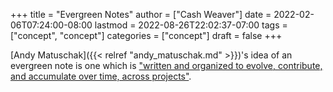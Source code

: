 +++
title = "Evergreen Notes"
author = ["Cash Weaver"]
date = 2022-02-06T07:24:00-08:00
lastmod = 2022-08-26T22:02:37-07:00
tags = ["concept", "concept"]
categories = ["concept"]
draft = false
+++

[Andy Matuschak]({{< relref "andy_matuschak.md" >}})'s idea of an evergreen note is one which is ["written and organized to evolve, contribute, and accumulate over time, across projects"](https://notes.andymatuschak.org/Evergreen_notes).
